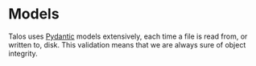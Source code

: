 # Models

Talos uses [Pydantic](https://docs.pydantic.dev/latest/) models extensively, each time a file is read from, or written
to, disk. This validation means that we are always sure of object integrity.

